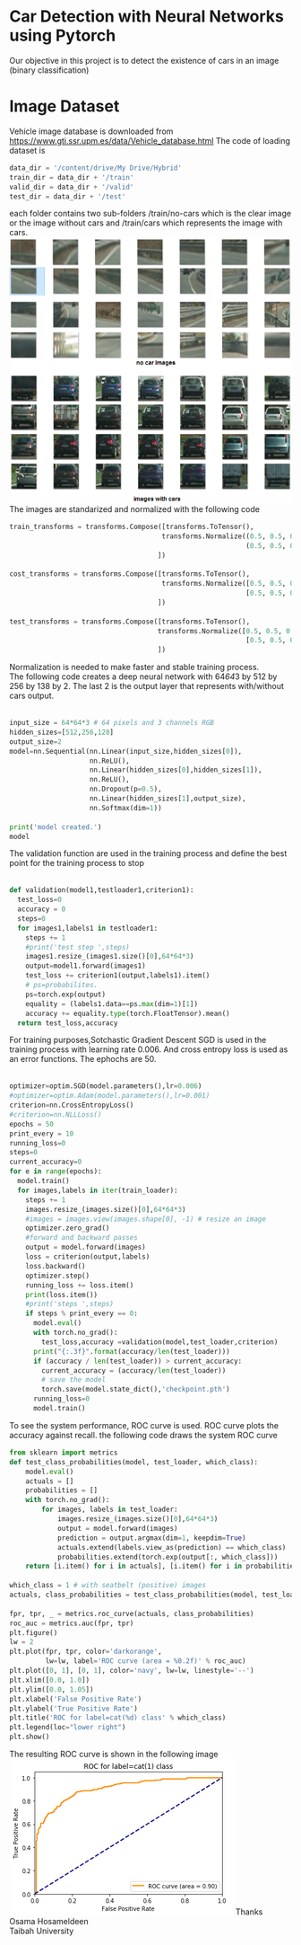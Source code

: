# Car Detection with Neural Networks using Pytorch
Our objective in this project is to detect the existence of cars in an image (binary classification)  
# Image Dataset
Vehicle image database is downloaded from https://www.gti.ssr.upm.es/data/Vehicle_database.html
The code of loading dataset is 
```python 
data_dir = '/content/drive/My Drive/Hybrid'
train_dir = data_dir + '/train'
valid_dir = data_dir + '/valid'
test_dir = data_dir + '/test'
```
each folder contains two sub-folders /train/no-cars which is the clear image or the image without cars and /train/cars which represents the image with cars. 
![dataset images ](https://github.com/mohandesosama/car_detection/blob/master/report%20images/sample%20dataset%20classes.png)
The images are standarized and normalized with the following code 
```python
train_transforms = transforms.Compose([transforms.ToTensor(),
                                      transforms.Normalize((0.5, 0.5, 0.5), 
                                                           (0.5, 0.5, 0.5))
                                     ])

cost_transforms = transforms.Compose([transforms.ToTensor(),
                                      transforms.Normalize([0.5, 0.5, 0.5], 
                                                           [0.5, 0.5, 0.5])
                                     ])

test_transforms = transforms.Compose([transforms.ToTensor(),
                                     transforms.Normalize([0.5, 0.5, 0.5], 
                                                           [0.5, 0.5, 0.5])
                                     ])
```
Normalization is needed to make faster and stable training process.  
The following code creates a deep neural network with 64*64*3 by 512 by 256 by 138 by 2. The last 2 is the output layer that represents with/without cars output. 
```python 

input_size = 64*64*3 # 64 pixels and 3 channels RGB
hidden_sizes=[512,256,128]
output_size=2
model=nn.Sequential(nn.Linear(input_size,hidden_sizes[0]),
                    nn.ReLU(),
                    nn.Linear(hidden_sizes[0],hidden_sizes[1]),
                    nn.ReLU(),
                    nn.Dropout(p=0.5),
                    nn.Linear(hidden_sizes[1],output_size),
                    nn.Softmax(dim=1))

print('model created.')
model
```
The validation function are used in the training process and define the best point for the training process to stop
```python

def validation(model1,testloader1,criterion1):
  test_loss=0
  accuracy = 0
  steps=0
  for images1,labels1 in testloader1:
    steps += 1
    #print('test step ',steps)
    images1.resize_(images1.size()[0],64*64*3)
    output=model1.forward(images1)
    test_loss += criterion1(output,labels1).item()
    # ps=probabilites. 
    ps=torch.exp(output)
    equality = (labels1.data==ps.max(dim=1)[1])
    accuracy += equality.type(torch.FloatTensor).mean()
  return test_loss,accuracy
  ```
For training purposes,Sotchastic Gradient Descent SGD is used in the training process with learning rate 0.006. And cross entropy loss is used as an error functions. The ephochs are 50. 
```python

optimizer=optim.SGD(model.parameters(),lr=0.006)
#optimizer=optim.Adam(model.parameters(),lr=0.001)
criterion=nn.CrossEntropyLoss()
#criterion=nn.NLLLoss()
epochs = 50
print_every = 10
running_loss=0
steps=0
current_accuracy=0
for e in range(epochs):
  model.train()
  for images,labels in iter(train_loader):
    steps += 1
    images.resize_(images.size()[0],64*64*3)
    #images = images.view(images.shape[0], -1) # resize an image
    optimizer.zero_grad()
    #forward and backward passes
    output = model.forward(images)
    loss = criterion(output,labels)
    loss.backward()
    optimizer.step()
    running_loss += loss.item()
    print(loss.item())
    #print('steps ',steps)
    if steps % print_every == 0:
      model.eval()
      with torch.no_grad():
        test_loss,accuracy =validation(model,test_loader,criterion)
      print("{:.3f}".format(accuracy/len(test_loader)))
      if (accuracy / len(test_loader)) > current_accuracy:
        current_accuracy = (accuracy/len(test_loader))
        # save the model
        torch.save(model.state_dict(),'checkpoint.pth') 
      running_loss=0
      model.train()
```
To see the system performance, ROC curve is used. ROC curve plots the accuracy against recall. the following code draws the system ROC curve
```python
from sklearn import metrics
def test_class_probabilities(model, test_loader, which_class):
    model.eval()
    actuals = []
    probabilities = []
    with torch.no_grad():
        for images, labels in test_loader:
            images.resize_(images.size()[0],64*64*3)
            output = model.forward(images)
            prediction = output.argmax(dim=1, keepdim=True)
            actuals.extend(labels.view_as(prediction) == which_class)
            probabilities.extend(torch.exp(output[:, which_class]))
    return [i.item() for i in actuals], [i.item() for i in probabilities]

which_class = 1 # with seatbelt (positive) images
actuals, class_probabilities = test_class_probabilities(model, test_loader, which_class)

fpr, tpr, _ = metrics.roc_curve(actuals, class_probabilities)
roc_auc = metrics.auc(fpr, tpr)
plt.figure()
lw = 2
plt.plot(fpr, tpr, color='darkorange',
         lw=lw, label='ROC curve (area = %0.2f)' % roc_auc)
plt.plot([0, 1], [0, 1], color='navy', lw=lw, linestyle='--')
plt.xlim([0.0, 1.0])
plt.ylim([0.0, 1.05])
plt.xlabel('False Positive Rate')
plt.ylabel('True Positive Rate')
plt.title('ROC for label=cat(%d) class' % which_class)
plt.legend(loc="lower right")
plt.show()
```
The resulting ROC curve is shown in the following image
![ROC curve](https://github.com/mohandesosama/car_detection/blob/master/report%20images/ROC%20curve.png)
Thanks  
Osama Hosameldeen  
Taibah University

